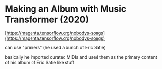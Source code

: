 # Making an Album with Music Transformer (2020)

[https://magenta.tensorflow.org/nobodys-songs](https://magenta.tensorflow.org/nobodys-songs)

can use "primers" (he used a bunch of Eric Satie)

basically he imported curated MIDIs and used them as the primary content of his album of Eric Satie like stuff